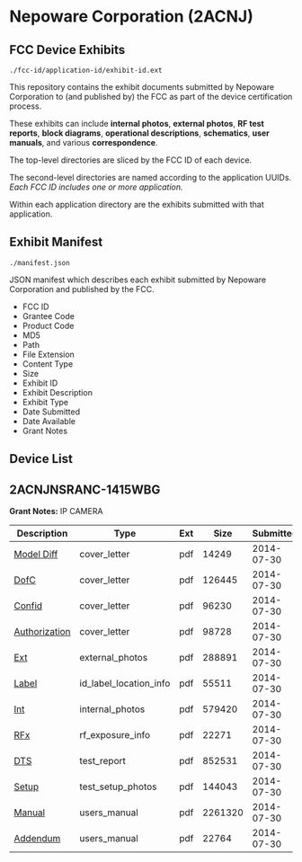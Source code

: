 # Nepoware Corporation (2ACNJ)
## FCC Device Exhibits

```
./fcc-id/application-id/exhibit-id.ext
```

This repository contains the exhibit documents submitted by Nepoware Corporation to (and published by) the FCC as part of the device certification process.

These exhibits can include **internal photos**, **external photos**, **RF test reports**, **block diagrams**, **operational descriptions**, **schematics**, **user manuals**, and various **correspondence**.

The top-level directories are sliced by the FCC ID of each device.

The second-level directories are named according to the application UUIDs. *Each FCC ID includes one or more application.*

Within each application directory are the exhibits submitted with that application. 

## Exhibit Manifest

```
./manifest.json
```

JSON manifest which describes each exhibit submitted by Nepoware Corporation and published by the FCC.

- FCC ID
- Grantee Code
- Product Code
- MD5
- Path
- File Extension
- Content Type
- Size
- Exhibit ID
- Exhibit Description
- Exhibit Type
- Date Submitted
- Date Available
- Grant Notes

## Device List
## 2ACNJNSRANC-1415WBG
**Grant Notes:** IP CAMERA

| Description | Type | Ext | Size | Submitted | Available |
| ----------- | ---- | --- | ---- | --------- | --------- |
| [Model Diff](2ACNJNSRANC-1415WBG/4c19bc339019bbaa3638c27e3ce6513d/2340539.pdf) | cover_letter | pdf | 14249 | 2014-07-30 | 2014-07-30 |
| [DofC](2ACNJNSRANC-1415WBG/4c19bc339019bbaa3638c27e3ce6513d/2340543.pdf) | cover_letter | pdf | 126445 | 2014-07-30 | 2014-07-30 |
| [Confid](2ACNJNSRANC-1415WBG/4c19bc339019bbaa3638c27e3ce6513d/2340544.pdf) | cover_letter | pdf | 96230 | 2014-07-30 | 2014-07-30 |
| [Authorization](2ACNJNSRANC-1415WBG/4c19bc339019bbaa3638c27e3ce6513d/2340545.pdf) | cover_letter | pdf | 98728 | 2014-07-30 | 2014-07-30 |
| [Ext](2ACNJNSRANC-1415WBG/4c19bc339019bbaa3638c27e3ce6513d/2340546.pdf) | external_photos | pdf | 288891 | 2014-07-30 | 2014-07-30 |
| [Label](2ACNJNSRANC-1415WBG/4c19bc339019bbaa3638c27e3ce6513d/2340550.pdf) | id_label_location_info | pdf | 55511 | 2014-07-30 | 2014-07-30 |
| [Int](2ACNJNSRANC-1415WBG/4c19bc339019bbaa3638c27e3ce6513d/2340548.pdf) | internal_photos | pdf | 579420 | 2014-07-30 | 2014-07-30 |
| [RFx](2ACNJNSRANC-1415WBG/4c19bc339019bbaa3638c27e3ce6513d/2340549.pdf) | rf_exposure_info | pdf | 22271 | 2014-07-30 | 2014-07-30 |
| [DTS](2ACNJNSRANC-1415WBG/4c19bc339019bbaa3638c27e3ce6513d/2340547.pdf) | test_report | pdf | 852531 | 2014-07-30 | 2014-07-30 |
| [Setup](2ACNJNSRANC-1415WBG/4c19bc339019bbaa3638c27e3ce6513d/2340551.pdf) | test_setup_photos | pdf | 144043 | 2014-07-30 | 2014-07-30 |
| [Manual](2ACNJNSRANC-1415WBG/4c19bc339019bbaa3638c27e3ce6513d/2340552.pdf) | users_manual | pdf | 2261320 | 2014-07-30 | 2014-07-30 |
| [Addendum](2ACNJNSRANC-1415WBG/4c19bc339019bbaa3638c27e3ce6513d/2340553.pdf) | users_manual | pdf | 22764 | 2014-07-30 | 2014-07-30 |
